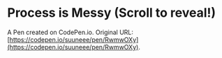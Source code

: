 # Process is Messy (Scroll to reveal!)

A Pen created on CodePen.io. Original URL: [https://codepen.io/suuneee/pen/RwmwOXy](https://codepen.io/suuneee/pen/RwmwOXy).

